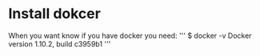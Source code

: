 # Install dokcer
When you want know if you have docker you need:
'''
$ docker -v
Docker version 1.10.2, build c3959b1
'''
